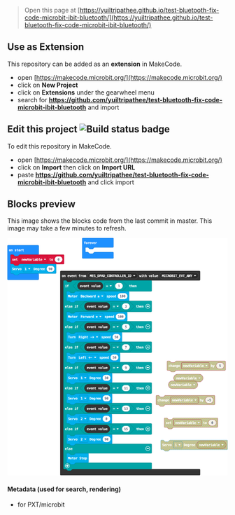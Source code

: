 
> Open this page at [https://yuiltripathee.github.io/test-bluetooth-fix-code-microbit-ibit-bluetooth/](https://yuiltripathee.github.io/test-bluetooth-fix-code-microbit-ibit-bluetooth/)

## Use as Extension

This repository can be added as an **extension** in MakeCode.

* open [https://makecode.microbit.org/](https://makecode.microbit.org/)
* click on **New Project**
* click on **Extensions** under the gearwheel menu
* search for **https://github.com/yuiltripathee/test-bluetooth-fix-code-microbit-ibit-bluetooth** and import

## Edit this project ![Build status badge](https://github.com/yuiltripathee/test-bluetooth-fix-code-microbit-ibit-bluetooth/workflows/MakeCode/badge.svg)

To edit this repository in MakeCode.

* open [https://makecode.microbit.org/](https://makecode.microbit.org/)
* click on **Import** then click on **Import URL**
* paste **https://github.com/yuiltripathee/test-bluetooth-fix-code-microbit-ibit-bluetooth** and click import

## Blocks preview

This image shows the blocks code from the last commit in master.
This image may take a few minutes to refresh.

![A rendered view of the blocks](https://github.com/yuiltripathee/test-bluetooth-fix-code-microbit-ibit-bluetooth/raw/master/.github/makecode/blocks.png)

#### Metadata (used for search, rendering)

* for PXT/microbit
<script src="https://makecode.com/gh-pages-embed.js"></script><script>makeCodeRender("{{ site.makecode.home_url }}", "{{ site.github.owner_name }}/{{ site.github.repository_name }}");</script>
